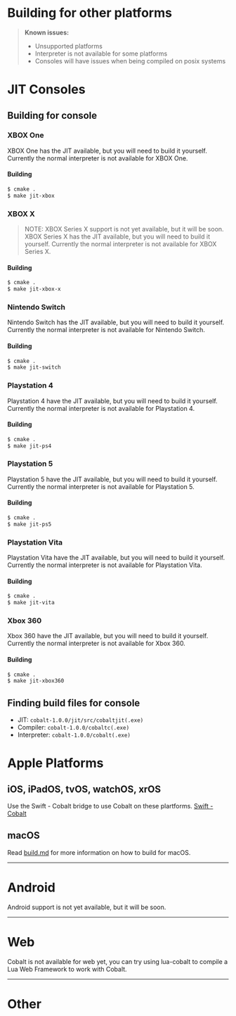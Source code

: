 # Building for other platforms
> **Known issues:**
> - Unsupported platforms
> - Interpreter is not available for some platforms
> - Consoles will have issues when being compiled on posix systems 
# JIT Consoles
## Building for console
### XBOX One
XBOX One has the JIT available, but you will need to build it yourself. Currently the normal
interpreter is not available for XBOX One. 
#### Building
```bash
$ cmake .
$ make jit-xbox
```

### XBOX X
> NOTE: XBOX Series X support is not yet available, but it will be soon.
XBOX Series X has the JIT available, but you will need to build it yourself. Currently the normal
interpreter is not available for XBOX Series X. 
#### Building
```bash
$ cmake .
$ make jit-xbox-x
```

### Nintendo Switch
Nintendo Switch has the JIT available, but you will need to build it yourself. Currently the normal
interpreter is not available for Nintendo Switch.
#### Building
```bash
$ cmake .
$ make jit-switch
```

### Playstation 4
Playstation 4 have the JIT available, but you will need to build it yourself. Currently the normal
interpreter is not available for Playstation 4.
#### Building
```bash
$ cmake .
$ make jit-ps4
```

### Playstation 5
Playstation 5 have the JIT available, but you will need to build it yourself. Currently the normal
interpreter is not available for Playstation 5.
#### Building
```bash
$ cmake .
$ make jit-ps5
```

### Playstation Vita
Playstation Vita have the JIT available, but you will need to build it yourself. Currently the normal
interpreter is not available for Playstation Vita.
#### Building
```bash
$ cmake .
$ make jit-vita
```

### Xbox 360
Xbox 360 have the JIT available, but you will need to build it yourself. Currently the normal
interpreter is not available for Xbox 360.
#### Building
```bash
$ cmake .
$ make jit-xbox360
```
## Finding build files for console
- JIT: `cobalt-1.0.0/jit/src/cobaltjit(.exe)`
- Compiler: `cobalt-1.0.0/cobaltc(.exe)`
- Interpreter: `cobalt-1.0.0/cobalt(.exe)`
# Apple Platforms
## iOS, iPadOS, tvOS, watchOS, xrOS
Use the Swift - Cobalt bridge to use Cobalt on these plartforms. [Swift - Cobalt](https://github.com/cobalt-lang/swift-cobalt)
## macOS
Read [build.md](build.md) for more information on how to build for macOS.
***
# Android
Android support is not yet available, but it will be soon.
***
# Web
Cobalt is not available for web yet, you can try using
lua-cobalt to compile a Lua Web Framework to work with Cobalt.
***
# Other